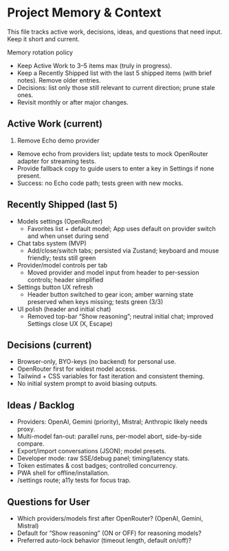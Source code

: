 # Project Memory & Context

This file tracks active work, decisions, ideas, and questions that need input. Keep it short and current.

Memory rotation policy
- Keep Active Work to 3–5 items max (truly in progress).
- Keep a Recently Shipped list with the last 5 shipped items (with brief notes). Remove older entries.
- Decisions: list only those still relevant to current direction; prune stale ones.
- Revisit monthly or after major changes.

## Active Work (current)

1) Remove Echo demo provider
- Remove echo from providers list; update tests to mock OpenRouter adapter for streaming tests.
- Provide fallback copy to guide users to enter a key in Settings if none present.
- Success: no Echo code path; tests green with new mocks.

## Recently Shipped (last 5)

- Models settings (OpenRouter)
  - Favorites list + default model; App uses default on provider switch and when unset during send
- Chat tabs system (MVP)
  - Add/close/switch tabs; persisted via Zustand; keyboard and mouse friendly; tests still green
- Provider/model controls per tab
  - Moved provider and model input from header to per-session controls; header simplified
- Settings button UX refresh
  - Header button switched to gear icon; amber warning state preserved when keys missing; tests green (3/3)
- UI polish (header and initial chat)
  - Removed top-bar “Show reasoning”; neutral initial chat; improved Settings close UX (X, Escape)

## Decisions (current)

- Browser-only, BYO-keys (no backend) for personal use.
- OpenRouter first for widest model access.
- Tailwind + CSS variables for fast iteration and consistent theming.
- No initial system prompt to avoid biasing outputs.

## Ideas / Backlog

- Providers: OpenAI, Gemini (priority), Mistral; Anthropic likely needs proxy.
- Multi-model fan-out: parallel runs, per-model abort, side-by-side compare.
- Export/import conversations (JSON); model presets.
- Developer mode: raw SSE/debug panel; timing/latency stats.
- Token estimates & cost badges; controlled concurrency.
- PWA shell for offline/installation.
- /settings route; a11y tests for focus trap.

## Questions for User

- Which providers/models first after OpenRouter? (OpenAI, Gemini, Mistral)
- Default for “Show reasoning” (ON or OFF) for reasoning models?
- Preferred auto-lock behavior (timeout length, default on/off)?
